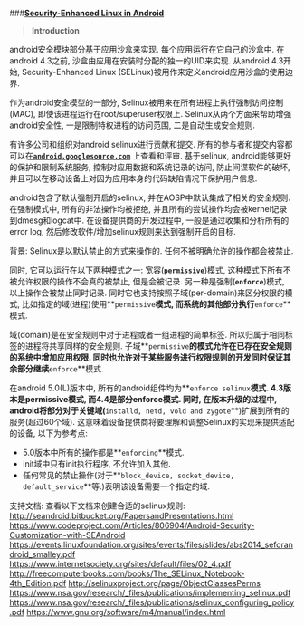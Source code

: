 
###[**Security-Enhanced Linux in Android**](http://source.android.com/security/selinux/index.html)

> **Introduction**

android安全模块部分基于应用沙盒来实现. 每个应用运行在它自己的沙盒中. 在android 4.3之前, 沙盒由应用在安装时分配的独一的UID来实现. 从android 4.3开始, Security-Enhanced Linux (SELinux)被用作来定义android应用沙盒的使用边界.

作为android安全模型的一部分, Selinux被用来在所有进程上执行强制访问控制(MAC), 即使该进程运行在root/superuser权限上. Selinux从两个方面来帮助增强android安全性, 一是限制特权进程的访问范围, 二是自动生成安全规则.

有许多公司和组织对android selinux进行贡献和提交. 所有的参与者和提交内容都可以在[**`android.googlesource.com`**](https://android.googlesource.com) 上查看和评审. 基于selinux, android能够更好的保护和限制系统服务, 控制对应用数据和系统记录的访问, 防止间谍软件的破坏, 并且可以在移动设备上对因为应用本身的代码缺陷情况下保护用户信息.

android包含了默认强制开启的selinux, 并在AOSP中默认集成了相关的安全规则. 在强制模式中, 所有的非法操作均被拒绝, 并且所有的尝试操作均会被kernel记录到dmesg和logcat中. 在设备提供商的开发过程中, 一般是通过收集和分析所有的error log, 然后修改软件/增加selinux规则来达到强制开启的目标.

背景:
Selinux是以默认禁止的方式来操作的. 任何不被明确允许的操作都会被禁止. 

同时, 它可以运行在以下两种模式之一: 宽容(**`permissive`**)模式, 这种模式下所有不被允许权限的操作不会真的被禁止, 但是会被记录. 另一种是强制(**`enforce`**)模式, 以上操作会被禁止同时记录. 同时它也支持按照子域(per-domain)来区分权限的模式, 比如指定的域(进程)使用**`permissive`**模式, 而系统的其他部分执行**`enforce`**模式.
 
域(domain)是在安全规则中对于进程或者一组进程的简单标签. 所以归属于相同标签的进程将共享同样的安全规则. 子域**`permissive`**的模式允许在已存在安全规则的系统中增加应用权限. 同时也允许对于某些服务进行权限规则的开发同时保证其余部分继续**`enforce`**模式.

在android 5.0(L)版本中, 所有的android组件均为**`enforce selinux`**模式. 4.3版本是permissive模式, 而4.4是部分enforce模式. 同时, 在版本升级的过程中, android将部分对于关键域(**`installd, netd, vold and zygote`**)扩展到所有的服务(超过60个域). 这意味着设备提供商将要理解和调整Selinux的实现来提供适配的设备, 以下为参考点:

 - 5.0版本中所有的操作都是**`enforcing`**模式.
 - init域中只有init执行程序, 不允许加入其他.
 - 任何常见的禁止操作(对于**`block_device, socket_device, default_service`**等.)表明该设备需要一个指定的域.

支持文档:
查看以下文档来创建合适的selinux规则:
http://seandroid.bitbucket.org/PapersandPresentations.html
https://www.codeproject.com/Articles/806904/Android-Security-Customization-with-SEAndroid
https://events.linuxfoundation.org/sites/events/files/slides/abs2014_seforandroid_smalley.pdf
https://www.internetsociety.org/sites/default/files/02_4.pdf
http://freecomputerbooks.com/books/The_SELinux_Notebook-4th_Edition.pdf
http://selinuxproject.org/page/ObjectClassesPerms
https://www.nsa.gov/research/_files/publications/implementing_selinux.pdf
https://www.nsa.gov/research/_files/publications/selinux_configuring_policy.pdf
https://www.gnu.org/software/m4/manual/index.html

